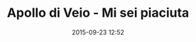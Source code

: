 ---
layout: artwork
title: Apollo di Veio - Mi sei piaciuta
surface: png
link: https://upload.wikimedia.org/wikipedia/commons/5/5f/Apollon_de_V%C3%A9ies.JPG
source: Wikimedia Commons
name: luca corsato
image_url: /images/paintings/miseipiaciuta.png
image_thumb_url: /images/paintings/miseipiaciuta.png
date:   2015-09-23 12:52
tags: archeostickers male
---